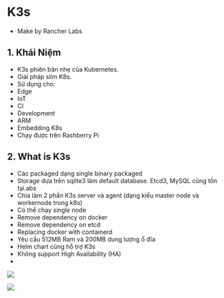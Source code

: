 # K3s
- Make by Rancher Labs

## 1. Khái Niệm
- K3s phiên bản nhẹ của Kubernetes.
- Giải pháp slim K8s.
- Sử dụng cho:
 - Edge
 - IoT
 - CI
 - Development
 - ARM
 - Embedding K8s
 - Chạy được trên Rashberry Pi
 
## 2. What is K3s
- Các packaged dạng single binary packaged
- Storage dựa trên sqlite3 làm default database. Etcd3, MySQL cũng tồn tại.abs
- Chia làm 2 phần K3s server và agent (dạng kiểu master node và workernode trong k8s) 
-  Có thể chạy single node
- Remove dependency on docker 
- Remove dependency on etcd
- Replacing docker with containerd
- Yêu cầu 512MB Ram và 200MB dung lượng ổ đĩa
- Helm chart cũng hỗ trợ K3s
- Không support High Availability (HA)
- 

 ![](https://k3s.io/images/how-it-works-k3s.svg)

 ![](https://www.jambit.com/site/assets/files/10220/minikube-kind-k3s-local-kubernetes-cluster-1.-squaremedium.jpg)


